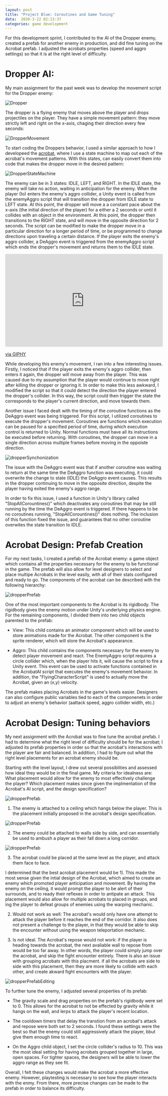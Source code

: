 ```yaml
---
layout: post
title: "Project Blue: Coroutines and Game Tuning"
data:  2020-3-22 02:13:37
categories: game development
---
```


For this development sprint, I contributed to the AI of the Dropper enemy, created a prefab for another enemy in production, and did fine tuning on the Acrobat prefab. I adjusted the acrobats properties (speed and aggro settings) so that it is at the right level of difficulty. 

Dropper AI:
==================

My main assignment for the past week was to develop the movement script for the Dropper enemy: 

![Dropper](/files/Dropper.png)

The dropper is a flying enemy that moves above the player and drops projectiles on the player. They have a simple movement pattern: they move strictly left and right on the x-axis, chaging their direction every few seconds: 

![DropperMovement](/files/DropperMovement.PNG)

To start coding the Droppers behavior, I used a similar approach to how I developeed the [acrobat](https://nigel2016.github.io/game/development/2020/03/02/Project-Blue-Extended-PreAlpha-Sprint.html), where I use a state machine to map out each of the acrobat's movement patterns. With this states, can easily convert them into code that makes the dropper move in the desired pattern: 

![DropperStateMachine](/files/DropperStateMachine.PNG)

The enemy can be in 3 states: IDLE, LEFT, and RIGHT. In the IDLE state, the enemy will take no action, waiting in anticipation for the enemy. When the player (Io) enters the enemy's aggro collider, a Unity event is called from the enemyAggro script that will transition the dropper from IDLE state to LEFT state. At this point, the dropper will move a a constant pace about the x-axis (the initial direction of the player) for a either a 2 seconds or until it collides with an object in the environment. At this point, the dropper then transitions to the RIGHT state, and will move in the opposite direction for 2 seconds. The script can be modified to make the dropper move in a particular direction for a longer period of time, or be programmed to change directions upon traveling a certain distance. If the player exits the enemy's aggro collider, a DeAggro event is triggered from the enemyAggro script which ends the dropper's movement and returns them to the IDLE state. 

<div style="width:100%;height:0;padding-bottom:59%;position:relative;"><iframe src="https://giphy.com/embed/SuIftmtORNk5bNfbxe" width="100%" height="100%" style="position:absolute" frameBorder="0" class="giphy-embed" allowFullScreen></iframe></div><p><a href="https://giphy.com/gifs/SuIftmtORNk5bNfbxe">via GIPHY</a></p>

While developing this enemy's movement, I ran into a few interesting issues. Firstly, I noticed that if the player exits the enemy's aggro collider, then enters it again, the dropper will move away from the player. This was caused due to my assumption that the player would continue to move right after killing the dropper or ignoring it. In order to make this less awkward, I modified the script so that it could detect the direction the player entered the dropper's collider. In this way, the script could then trigger the state the corresponds to the player's current direction, and move towards them. 

Another issue I faced dealt with the timing of the coroutine functions as the DeAggro event was being triggered. For this script, I utilized coroutines to execute the dropper's movement. Coroutines are functions which execution can be paused for a specified period of time, during which execution control is returned to Unity. Normal functions must have all its instructions be executed before returning. With coroutines, the dropper can move in a single direction across multiple frames before moving in the oppoiste direction. 

![dropperSynchonization](/files/MultiCoroutines.PNG)

The issue with the DeAggro event was that if another coroutine was waiting to return at the same time the DeAggro function was executing, it could overwrite the change to state (IDLE) the DeAggro event causes. This results in the dropper continuing to move in the opposite direction, despite the player having exited the enemy's aggro range. 

In order to fix this issue, I used a function in Unity's library called "StopAllCorountines()" which deactivates any coroutines that may be still running by the time the DeAggro event is triggered. If there happens to be no coroutines running, "StopAllCorountines()" does nothing. The inclusion of this function fixed the issue, and guarantees that no other coroutine overwites the state transition to IDLE. 

Acrobat Design: Prefab Creation
==================

For my next tasks, I created a prefab of the Acrobat enemy: a game object which contains all the properties necessary for the enemy to be functional in the game. The prefab will also allow for level designers to select and place multipe Acrobats in the level easily, with all of their stats configured and ready to go. The components of the acrobat can be described with the following hierarchy: 

![dropperPrefab](/files/DropperPrefab.PNG)

One of the most important components to the Acrobat is its rigidbody. The rigidbody gives the enemy motion under Unity's underlying physics engine. For the remaining components, I divided them into two child objects parented to the prefab: 

* View: This child contains an animator component which will be used to store animations made for the Acrobat. The other component is the sprite renderer, which will store the Acrobat's appearance. 

* Aggro: This child contains the components necessary for the enemy to detect player movement and react. The EnemyAggro script requires a circle collider which, when the player hits it, will cause the script to fire a Unity event. This event can be used to activate functions contained in the AcrobatAI script that executes the enemy's movement behavior. In addition, the "FlyingCharacterScript" is used to actually move the Acrobat, given an (x,y) velocity. 

The prefab makes placing Acrobats in the game's levels easier. Designers can also configure public variables tied to each of the componenets in order to adjust an enemy's behavior (aattack speed, aggro collider width, etc.)

Acrobat Design: Tuning behaviors
==================

My next assignment with the Acrobat was to fine tune the acrobat prefab. I had to determine what the right level of difficulty should be for the acrobat; I adjusted its prefab properties in order so that the acrobat's interactions with the player are fair and balanced. In addition, I had to figure out what the right level placements for an acrobat enemy should be. 

Starting with the level layout, I drew out several possiblities and assessed how ideal they would be in the final game. My criteria for idealness are: What placement would allow for the enemy to most effectively challenge the player? Which placement makes since given the implmentation of the Acrobat's AI script, and the design specification? 

![dropperPrefab](/files/OptimalAcrobatPlacement.PNG)

1) The enemy is attached to a ceiling which hangs below the player. This is the placement initially proposed in the acrobat's design specification. 

![dropperPrefab](/files/SideBySidePlacementAcrobat.PNG)

2) The enemy could be attached to walls side by side, and can essentially be used to ambush a player as their fall down a long corridor. 

![dropperPrefab](/files/SuboptimalPlacementAcrobat.PNG)

3) The acrobat could be placed at the same level as the player, and attack them face to face. 

I determined that the best acrobat placement would be 1). This made the most sense given the intial design of the Acrobat, which aimed to create an enemy which promoted player anticipation and movement. By having the enemy on the ceiling, it would prompt the player to be alert of their surrounds, and to ready their reflexes in order to antipate an attack. This placement would also allow for multiple acrobats to placed in groups, and ing the player to defeat groups of enemies using the warping mechanic. 

2) Would not work as well: The acrobat's would only have one attempt to attack the player before it reaches the end of the corridor. It also does not present a challenge to the player, in that they would be able to skip the encounter without using the weapon teleportation mechanic. 

3) Is not ideal. The Acrobat's repose would not work: if the player is heading towards the acrobat, the next avaliable wall to repose from would be too far away. In other words, the player could simply jump over the acrobat, and skip the fight encounter entirely. There is also an issue with grouping acrobats with this placment. if all the acrobats are side to side with this placement, then they are more likely to collide with each other, and create akward fight encounters with the player. 

![dropperPrefabEditing](/files/PrefabEditing.PNG)

To further tune the enemy, I adjusted several properties of its prefab: 

* The gravity scale and drag properties on the prefab's rigidbody were set to 0. This allows for the acrobat to not be effected by gravity while it hangs on the wall, and lerps to attack the player's recent location. 

* The cooldown timers that delay the transtion from an acrobat's attack and repose were both set to 2 seconds. I found these settings were the best so that the enemy could still aggressively attack the player, bbut give them enough time to react. 

* On the Aggro child object, I set the circle collider's radius to 10. This was the most ideal setting for having acrobats grouped together in large, open spaces. For tighter spaces, the designers will be able to lower the aggro range as they see fit. 

Overall, I felt these changes would make the acrobat a more effective enemy. However, playtesting is necessary to see how the player interacts with the enmy. From there, more precise changes can be made to the prefab in order to balance its difficulty. 